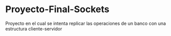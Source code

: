 # Proyecto-Final-Sockets
Proyecto en el cual se intenta replicar las operaciones de un banco con una estructura cliente-servidor
